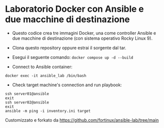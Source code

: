# Laboratorio Docker con Ansible e due macchine di destinazione
- Questo codice crea tre immagini Docker, una come controller Ansible e due macchine di destinazione (con sistema operativo Rocky Linux 9).

- Clona questo repository oppure estrai il sorgente dal tar.

- Esegui il seguente comando:
`docker compose up -d --build`

- Connect to Ansible container:
```
docker exec -it ansible_lab /bin/bash
```
- Check target machine's connection and run playbook:
```
ssh server01@ansible
exit
ssh server02@ansible
exit
ansible -m ping -i inventory.ini target
```

Customizzato e forkato da https://github.com/fortinux/ansible-lab/tree/main
